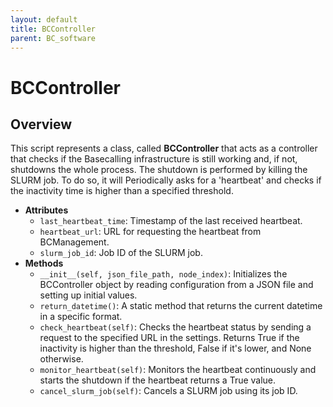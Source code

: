```yaml
---
layout: default
title: BCController
parent: BC_software
---
```


# BCController

## Overview

This script represents a class, called **BCController** that acts as a controller that checks if the Basecalling infrastructure is still working and, if not, shutdowns the whole process. The shutdown is performed by killing the SLURM job. To do so, it will Periodically asks for a 'heartbeat' and checks if the inactivity time is higher than a specified threshold.

- **Attributes**
    - `last_heartbeat_time`: Timestamp of the last received heartbeat.
    - `heartbeat_url`: URL for requesting the heartbeat from BCManagement.
    - `slurm_job_id`: Job ID of the SLURM job.
- **Methods**
    - `__init__(self, json_file_path, node_index)`: Initializes the BCController object by reading configuration from a JSON file and setting up initial values.
    - `return_datetime()`: A static method that returns the current datetime in a specific format.
    - `check_heartbeat(self)`: Checks the heartbeat status by sending a request to the specified URL in the settings. Returns True if the inactivity is higher than the threshold, False if it's lower, and None otherwise.
    - `monitor_heartbeat(self)`: Monitors the heartbeat continuously and starts the shutdown if the heartbeat returns a True value.
    - `cancel_slurm_job(self)`: Cancels a SLURM job using its job ID.
